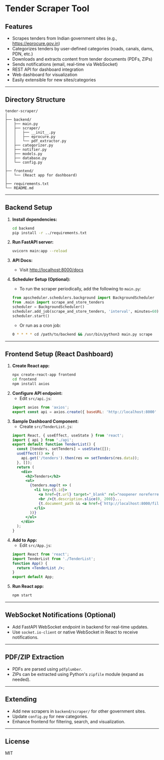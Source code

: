 # Tender Scraper Tool

## Features
- Scrapes tenders from Indian government sites (e.g., https://eprocure.gov.in)
- Categorizes tenders by user-defined categories (roads, canals, dams, PDN, etc.)
- Downloads and extracts content from tender documents (PDFs, ZIPs)
- Sends notifications (email, real-time via WebSocket)
- REST API for dashboard integration
- Web dashboard for visualization
- Easily extensible for new sites/categories

---

## Directory Structure
```
tender-scraper/
│
├── backend/
│   ├── main.py
│   ├── scraper/
│   │   ├── __init__.py
│   │   ├── eprocure.py
│   │   └── pdf_extractor.py
│   ├── categorizer.py
│   ├── notifier.py
│   ├── models.py
│   ├── database.py
│   └── config.py
│
├── frontend/
│   └── (React app for dashboard)
│
├── requirements.txt
└── README.md
```

---

## Backend Setup

1. **Install dependencies:**
    ```bash
    cd backend
    pip install -r ../requirements.txt
    ```
2. **Run FastAPI server:**
    ```bash
    uvicorn main:app --reload
    ```
3. **API Docs:**
    - Visit [http://localhost:8000/docs](http://localhost:8000/docs)

4. **Scheduler Setup (Optional):**
    - To run the scraper periodically, add the following to `main.py`:
    ```python
    from apscheduler.schedulers.background import BackgroundScheduler
    from .main import scrape_and_store_tenders
    scheduler = BackgroundScheduler()
    scheduler.add_job(scrape_and_store_tenders, 'interval', minutes=60)
    scheduler.start()
    ```
    - Or run as a cron job:
    ```bash
    0 * * * * cd /path/to/backend && /usr/bin/python3 main.py scrape
    ```

---

## Frontend Setup (React Dashboard)

1. **Create React app:**
    ```bash
    npx create-react-app frontend
    cd frontend
    npm install axios
    ```
2. **Configure API endpoint:**
    - Edit `src/api.js`:
    ```js
    import axios from 'axios';
    export const api = axios.create({ baseURL: 'http://localhost:8000' });
    ```
3. **Sample Dashboard Component:**
    - Create `src/TenderList.js`:
    ```jsx
    import React, { useEffect, useState } from 'react';
    import { api } from './api';
    export default function TenderList() {
      const [tenders, setTenders] = useState([]);
      useEffect(() => {
        api.get('/tenders').then(res => setTenders(res.data));
      }, []);
      return (
        <div>
          <h2>Tenders</h2>
          <ul>
            {tenders.map(t => (
              <li key={t.id}>
                <a href={t.url} target="_blank" rel="noopener noreferrer">{t.title}</a> [{t.category}]
                <br />{t.description.slice(0, 200)}...
                {t.document_path && <a href={`http://localhost:8000/files/${t.document_path}`} download>Download Doc</a>}
              </li>
            ))}
          </ul>
        </div>
      );
    }
    ```
4. **Add to App:**
    - Edit `src/App.js`:
    ```jsx
    import React from 'react';
    import TenderList from './TenderList';
    function App() {
      return <TenderList />;
    }
    export default App;
    ```
5. **Run React app:**
    ```bash
    npm start
    ```

---

## WebSocket Notifications (Optional)
- Add FastAPI WebSocket endpoint in backend for real-time updates.
- Use `socket.io-client` or native WebSocket in React to receive notifications.

---

## PDF/ZIP Extraction
- PDFs are parsed using `pdfplumber`.
- ZIPs can be extracted using Python's `zipfile` module (expand as needed).

---

## Extending
- Add new scrapers in `backend/scraper/` for other government sites.
- Update `config.py` for new categories.
- Enhance frontend for filtering, search, and visualization.

---

## License
MIT